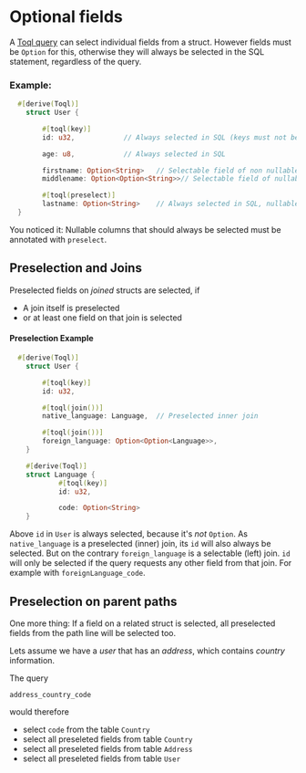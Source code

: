 
# Optional fields
A [Toql query](../5-query-language/1-introduction.md) can select individual fields from a struct. However fields must be `Option` for this, otherwise they will always be selected in the SQL statement, regardless of the query. 

### Example:

```rust
  #[derive(Toql)]
 	struct User {

		#[toql(key)]
		id: u32,			// Always selected in SQL (keys must not be optional)

		age: u8,			// Always selected in SQL

		firstname: Option<String>	// Selectable field of non nullable column
		middlename: Option<Option<String>>// Selectable field of nullable column

		#[toql(preselect)]	
		lastname: Option<String>	// Always selected in SQL, nullable column
  }
```

You noticed it: Nullable columns that should always be selected must be annotated with `preselect`. 



## Preselection and Joins
Preselected fields on _joined_ structs are selected, if 
- A join itself is preselected
- or at least one field on that join is selected

#### Preselection Example 
```rust
  #[derive(Toql)]
	struct User {

		#[toql(key)]
		id: u32,

		#[toql(join())]
		native_language: Language,	// Preselected inner join

		#[toql(join())]
		foreign_language: Option<Option<Language>>,
	}

	#[derive(Toql)]
	struct Language {
			#[toql(key)]
			id: u32,

			code: Option<String>
	}
```

Above `id` in `User` is always selected, because it's _not_ `Option`. 
As `native_language` is a preselected (inner) join, its `id` will also always be selected.
But on the contrary `foreign_language` is a selectable (left) join. `id` will only be selected if the query requests any other field from that join. For example with `foreignLanguage_code`.

## Preselection on parent paths
One more thing: If a field on a related struct is selected, all preselected fields from the path line will be selected too.

Lets assume we have a _user_ that has an _address_, which contains _country_ information. 

The query 

```toql 
address_country_code
``` 

would therefore
- select `code` from the table `Country`
- select all preseleted fields from table `Country`
- select all preseleted fields from table `Address`
- select all preseleted fields from table `User`

